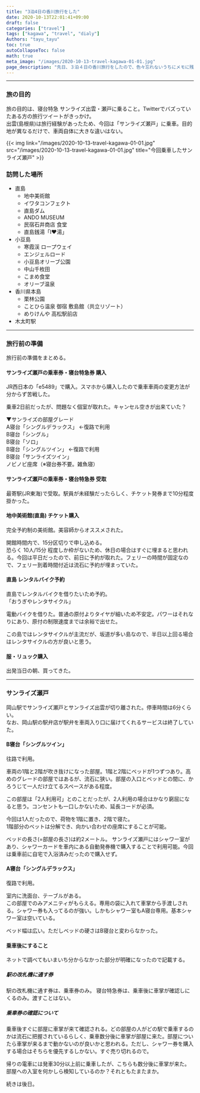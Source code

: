 ```yaml
---
title: "3泊4日の香川旅行をした"
date: 2020-10-13T22:01:41+09:00
draft: false
categories: ["travel"]
tags: ["kagawa", "travel", "dialy"]
Authors: "tayu_tayu"
toc: true
autoCollapseToc: false
math: true
meta_image: "/images/2020-10-13-travel-kagawa-01-01.jpg"
page_description: "先日、３泊４日の香川旅行をしたので、色々忘れないうちにメモに残す。"
---
```


---
### 旅の目的

旅の目的は、寝台特急 サンライズ出雲・瀬戸に乗ること。Twitterでバズっていたある方の旅行ツイートがきっかけ。  
出雲(島根県)は旅行経験があったため、今回は「サンライズ瀬戸」に乗車。目的地が異なるだけで、車両自体に大きな違いはない。

{{< img link="/images/2020-10-13-travel-kagawa-01-01.jpg" src="/images/2020-10-13-travel-kagawa-01-01.jpg" title="今回乗車したサンライズ瀬戸" >}}

### 訪問した場所

- 直島
  - 地中美術館
  - イワタコンフェクト
  - 直島ダム
  - ANDO MUSEUM
  - 民宿石井商店 食堂
  - 直島銭湯「I♥︎湯」
- 小豆島
  - 寒霞渓 ロープウェイ
  - エンジェルロード
  - 小豆島オリーブ公園
  - 中山千枚田
  - こまめ食堂
  - オリーブ温泉
- 香川県本島
  - 栗林公園
  - ことひら温泉 御宿 敷島館（共立リゾート）
  - めりけんや 高松駅前店
- 木太町駅

---

### 旅行前の準備

旅行前の準備をまとめる。

#### サンライズ瀬戸の乗車券・寝台特急券 購入

JR西日本の「e5489」で購入。スマホから購入したので乗車車両の変更方法が分からず苦戦した。

乗車2日前だったが、問題なく個室が取れた。キャンセル空きが出来ていた？

▼サンライズの部屋グレード  
A寝台「シングルデラックス」 ←復路で利用  
B寝台「シングル」  
B寝台「ソロ」  
B寝台「シングルツイン」 ←復路で利用  
B寝台「サンライズツイン」  
ノビノビ座席（※寝台券不要。雑魚寝）

#### サンライズ瀬戸の乗車券・寝台特急券 受取

最寄駅(JR東海)で受取。駅員が未経験だったらしく、チケット発券まで10分程度掛かった。

#### 地中美術館(直島) チケット購入

完全予約制の美術館。美容師からオススメされた。

開館時間内で、15分区切りで申し込める。  
恐らく 10人/15分 程度しか枠がないため、休日の場合はすぐに埋まると思われる。今回は平日だったので、前日に予約が取れた。フェリーの時間が固定なので、フェリー到着時間付近は流石に予約が埋まっていた。

#### 直島 レンタルバイク予約
直島でレンタルバイクを借りたいため予約。  
「おうぎやレンタサイクル」

電動バイクを借りた。普通の原付よりタイヤが細いため不安定。パワーはそれなりにあり、原付の制限速度までは余裕で出せた。

この島ではレンタサイクルが主流だが、坂道が多い島なので、半日以上回る場合はレンタサイクルの方が良いと思う。

#### 服・リュック購入

出発当日の朝、買ってきた。  

---

### サンライズ瀬戸

岡山駅でサンライズ瀬戸とサンライズ出雲が切り離された。停車時間は6分くらい。  
なお、岡山駅の駅弁店が駅弁を車両入り口に届けてくれるサービスは終了していた。

#### B寝台「シングルツイン」

往路で利用。

車両の1階と2階が吹き抜けになった部屋。1階と2階にベッドが1つずつあり。高めのグレードの部屋ではあるが、流石に狭い。部屋の入口とベッドとの間に、かろうじて一人だけ立てるスペースがある程度。

この部屋は「2人利用可」とのことだったが、2人利用の場合はかなり窮屈になると思う。コンセントも一口しかないため、延長コードが必須。

今回は1人だったので、荷物を1階に置き、2階で寝た。  
1階部分のベットは分解でき、向かい合わせの座席にすることが可能。

ベッドの長さ(=部屋の長さ)は約2メートル。
サンライズ瀬戸にはシャワー室があり、シャワーカードを車内にある自動発券機で購入することで利用可能。今回は乗車前に自宅で入浴済みだったので購入せず。

#### A寝台「シングルデラックス」

復路で利用。

室内に洗面台、テーブルがある。  
この部屋でのみアメニティがもらえる。専用の袋に入れて車掌から手渡しされる。シャワー券も入ってるのが強い。しかもシャワー室もA寝台専用。基本シャワー室は空いている。

ベッド幅は広い。ただしベッドの硬さはB寝台と変わらなかった。

#### 乗車後にすること

ネットで調べてもいまいち分からなかった部分が明確になったので記載する。

##### 駅の改札機に通す券

駅の改札機に通す券は、乗車券のみ。
寝台特急券は、乗車後に車掌が確認しにくるのみ。渡すことはない。

##### 乗車券の確認について

乗車後すぐに部屋に車掌が来て確認される。どの部屋の人がどの駅で乗車するのかは流石に把握されているらしく、乗車数分後に車掌が部屋に来た。部屋についたら車掌が来るまで動かないのが良いかと思われる。ただし、シャワー券を購入する場合はそちらを優先するしかない。すぐ売り切れるので。

帰りの電車には発車30分以上前に乗車したが、こちらも数分後に車掌が来た。部屋への入室を何かしら検知しているのか？それともたまたまか。



続きは後日。
